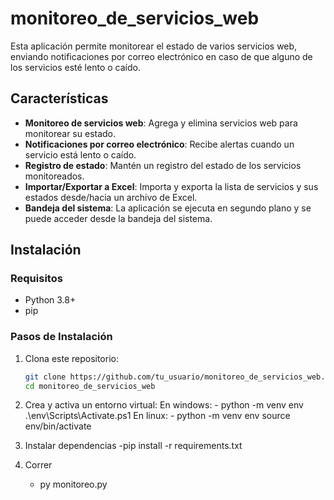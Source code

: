 # monitoreo_de_servicios_web

Esta aplicación permite monitorear el estado de varios servicios web, enviando notificaciones por correo electrónico en caso de que alguno de los servicios esté lento o caído.

## Características

- **Monitoreo de servicios web**: Agrega y elimina servicios web para monitorear su estado.
- **Notificaciones por correo electrónico**: Recibe alertas cuando un servicio está lento o caído.
- **Registro de estado**: Mantén un registro del estado de los servicios monitoreados.
- **Importar/Exportar a Excel**: Importa y exporta la lista de servicios y sus estados desde/hacia un archivo de Excel.
- **Bandeja del sistema**: La aplicación se ejecuta en segundo plano y se puede acceder desde la bandeja del sistema.

## Instalación

### Requisitos

- Python 3.8+
- pip

### Pasos de Instalación

1. Clona este repositorio:

   ```bash
   git clone https://github.com/tu_usuario/monitoreo_de_servicios_web.git
   cd monitoreo_de_servicios_web
   ```
2. Crea y activa un entorno virtual:
   En windows: - python -m venv env
   .\env\Scripts\Activate.ps1
En linux: - python -m venv env
source env/bin/activate
3. Instalar dependencias
   -pip install -r requirements.txt
4. Correr
   - py monitoreo.py
